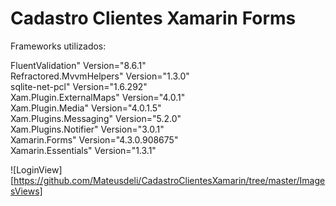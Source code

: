 # Cadastro Clientes Xamarin Forms

Frameworks utilizados: 

FluentValidation" Version="8.6.1" <br />
Refractored.MvvmHelpers" Version="1.3.0" <br />
sqlite-net-pcl" Version="1.6.292" <br />
Xam.Plugin.ExternalMaps" Version="4.0.1" <br />
Xam.Plugin.Media" Version="4.0.1.5" <br />
Xam.Plugins.Messaging" Version="5.2.0" <br />
Xam.Plugins.Notifier" Version="3.0.1" <br />
Xamarin.Forms" Version="4.3.0.908675" <br />
Xamarin.Essentials" Version="1.3.1"

![LoginView][https://github.com/Mateusdeli/CadastroClientesXamarin/tree/master/ImagesViews]
